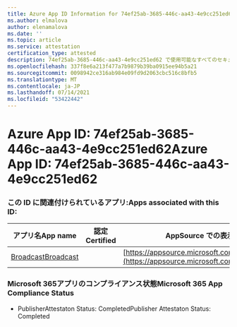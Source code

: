 ```yaml
---
title: Azure App ID Information for 74ef25ab-3685-446c-aa43-4e9cc251ed62
ms.author: elmalova
author: elenamalova
ms.date: ''
ms.topic: article
ms.service: attestation
certification_type: attested
description: 74ef25ab-3685-446c-aa43-4e9cc251ed62 で使用可能なすべてのセキュリティおよびコンプライアンス情報。
ms.openlocfilehash: 337f8e6a213f477a7b9879b39ba0915ee94b5a21
ms.sourcegitcommit: 0098942ce316ab984e09fd9d2063cbc516c8bfb5
ms.translationtype: MT
ms.contentlocale: ja-JP
ms.lasthandoff: 07/14/2021
ms.locfileid: "53422442"
---
```

# <a name="azure-app-id-74ef25ab-3685-446c-aa43-4e9cc251ed62"></a><span data-ttu-id="1d3e5-103">Azure App ID: 74ef25ab-3685-446c-aa43-4e9cc251ed62</span><span class="sxs-lookup"><span data-stu-id="1d3e5-103">Azure App ID: 74ef25ab-3685-446c-aa43-4e9cc251ed62</span></span>


### <a name="apps-associated-with-this-id"></a><span data-ttu-id="1d3e5-104">この ID に関連付けられているアプリ:</span><span class="sxs-lookup"><span data-stu-id="1d3e5-104">Apps associated with this ID:</span></span>
| <span data-ttu-id="1d3e5-105">**アプリ名**</span><span class="sxs-lookup"><span data-stu-id="1d3e5-105">**App name**</span></span> | <span data-ttu-id="1d3e5-106">**認定**</span><span class="sxs-lookup"><span data-stu-id="1d3e5-106">**Certified**</span></span> | <span data-ttu-id="1d3e5-107">**AppSource での表示**</span><span class="sxs-lookup"><span data-stu-id="1d3e5-107">**View in AppSource**</span></span> |
|-|-|-|
| [<span data-ttu-id="1d3e5-108">Broadcast</span><span class="sxs-lookup"><span data-stu-id="1d3e5-108">Broadcast</span></span>](https://docs.microsoft.com/en-us/microsoft-365-app-certification/forward/WA200002697) |  | [https://appsource.microsoft.com/product/office/WA200002697](https://appsource.microsoft.com/product/office/WA200002697) |

### <a name="microsoft-365-app-compliance-status"></a><span data-ttu-id="1d3e5-109">Microsoft 365アプリのコンプライアンス状態</span><span class="sxs-lookup"><span data-stu-id="1d3e5-109">Microsoft 365 App Compliance Status</span></span>
- <span data-ttu-id="1d3e5-110">PublisherAttestaton Status: Completed</span><span class="sxs-lookup"><span data-stu-id="1d3e5-110">Publisher Attestaton Status: Completed</span></span>

